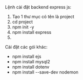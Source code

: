 Lệnh cài đặt backend express js:

1. Tạo 1 thư mục có tên là project
2. cd project
3. npm init -y
4. npm install express
5. 

Cài đặt các gói khác:

 - npm install ejs
 - npm install mysql2
 - npm install dotenv
 - npm install --save-dev nodemon


